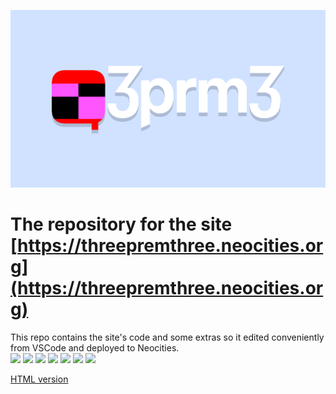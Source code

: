 <link href="site/css/style.min.css" rel="stylesheet" type="text/css" media="all">

![3prm3's logo](site/img/meta3prm3.png)

# The repository for the site [https://threepremthree.neocities.org](https://threepremthree.neocities.org)

This repo contains the site's code and some extras so it edited conveniently from VSCode and deployed to Neocities.<br>
![](https://img.shields.io/github/actions/workflow/status/3prm3/website/Deploy%20site%20to%20Neocities/master?style=for-the-badge&logo=github)
![](https://img.shields.io/badge/website-000000?style=for-the-badge&logo=About.me&logoColor=white)
![](https://img.shields.io/badge/Bootstrap-563D7C?style=for-the-badge&logo=bootstrap&logoColor=white)
![](https://img.shields.io/badge/CSS3-1572B6?style=for-the-badge&logo=css3&logoColor=white)
![](https://img.shields.io/badge/MADE%20IN%20VSCODE-blue?style=for-the-badge&logo=visualstudiocode&logoColor=white)
![](https://img.shields.io/badge/Tailwind_CSS-38B2AC?style=for-the-badge&logo=tailwind-css&logoColor=white)
![](https://img.shields.io/badge/HTML5-E34F26?style=for-the-badge&logo=html5&logoColor=white)

[HTML version](https://threepremthree.neocities.org/readme.html) 

